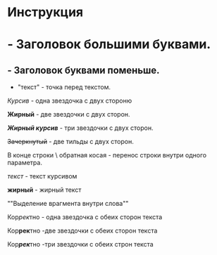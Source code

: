 # Инструкция #
 # - Заголовок большими буквами.

 ## - Заголовок буквами поменьше.

 * "текст" - точка перед текстом.

*Курсив* - одна звездочка с двух стороню

**Жирный** - две звездочки с двух сторон.

***Жирный курсив*** - три звездочки с двух сторон.

~~Зачеркнутый~~ - две тильды с двух сторон.

В конце строки \  обратная косая - перенос строки внутри одного параметра.

_текст_ - текст курсивом

__жирный__ - жирный текст

""Выделение врагмента внутри слова""

Кор*рек*тно -  одна звездочка с обеих сторон текста


Кор**рек**тно -две звездочки с обеих сторон текста 

Кор***рек***тно -три звездочки с обеих строн текста


